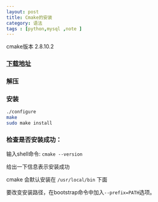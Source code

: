 ```yaml
---
layout: post
title: Cmake的安装
category: 语法
tags : [python,mysql ,note ]
---
```


cmake版本 2.8.10.2

### [下载地址](https://cmake.org/download/)

### 解压

### 安装

```sh
./configure
make
sudo make install
```

### 检查是否安装成功：

输入shell命令: `cmake --version`

给出一下信息表示安装成功

cmake 会默认安装在 `/usr/local/bin` 下面

要改变安装路径，在bootstrap命令中加入`--prefix=PATH`选项。
